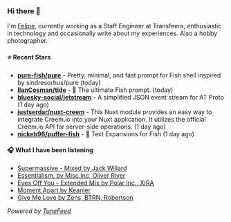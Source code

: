 ### Hi there 👋

I'm [Felipe](https://felipevm.com), currently working as a Staff Engineer at Transfeera, enthusiastic in technology and occasionally write about my experiences. Also a hobby photographer.

#### ⭐ Recent Stars
- **[pure-fish/pure](https://github.com/pure-fish/pure)** - Pretty, minimal, and fast prompt for Fish shell inspired by sindresorhus/pure (today)
- **[IlanCosman/tide](https://github.com/IlanCosman/tide)** - 🌊 The ultimate Fish prompt. (today)
- **[bluesky-social/jetstream](https://github.com/bluesky-social/jetstream)** - A simplified JSON event stream for AT Proto (1 day ago)
- **[justserdar/nuxt-creem](https://github.com/justserdar/nuxt-creem)** - This Nuxt module provides an easy way to integrate Creem.io into your Nuxt application. It utilizes the official Creem.io API for server-side operations. (1 day ago)
- **[nickeb96/puffer-fish](https://github.com/nickeb96/puffer-fish)** - 🐡 Text Expansions for Fish (1 day ago)

#### 🎧 What I have been listening
- [Supermassive - Mixed by Jack Willard](https://open.spotify.com/track/6sBkVR85WefGRrswch9jLz)
- [Essentialism. by Misc.Inc, Oliver River](https://open.spotify.com/track/7iThMzqB2eOpz0Kr7Qm9CR)
- [Eyes Off You - Extended Mix by Polar Inc., XIRA](https://open.spotify.com/track/70NkXpCVnSlKP3neuxiemd)
- [Moment Apart by Keanler](https://open.spotify.com/track/2vLeJwL2M4J1MmnVeoAaBL)
- [Give Me Love by Zens, BTRN, Robertson](https://open.spotify.com/track/7wb65yboVZykPRuLJSLAmU)

_Powered by [TuneFeed](https://tunefeed.app?ref=github.com)_

